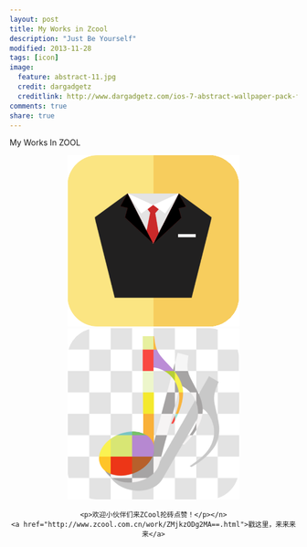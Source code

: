 ```yaml
---
layout: post
title: My Works in Zcool
description: "Just Be Yourself"
modified: 2013-11-28
tags: [icon]
image:
  feature: abstract-11.jpg
  credit: dargadgetz
  creditlink: http://www.dargadgetz.com/ios-7-abstract-wallpaper-pack-for-iphone-5-and-ipod-touch-retina/
comments: true
share: true
---
```


My Works In ZOOL

<div style="text-align:center">
    <img width="300px" src="/images/Men%60s%20Suit%20Icon.png"/>
    <img width="300px" src="/images/music_pic.png"/>
    
    <p>欢迎小伙伴们来ZCool抡砖点赞！</p></n>
    <a href="http://www.zcool.com.cn/work/ZMjkzODg2MA==.html">戳这里，来来来来</a>
</div>